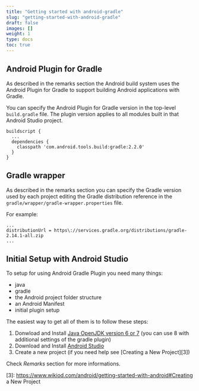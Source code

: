 ```yaml
---
title: "Getting started with android-gradle"
slug: "getting-started-with-android-gradle"
draft: false
images: []
weight: 1
type: docs
toc: true
---
```


## Android Plugin for Gradle
As described in the remarks section the Android build system uses the Android Plugin for Gradle to support building Android applications with Gradle.

You can specify the Android Plugin for Gradle version in the top-level `build.gradle` file. The plugin version applies to all modules built in that Android Studio project.

    buildscript {
      ...
      dependencies {
        classpath 'com.android.tools.build:gradle:2.2.0'
      }
    }

## Gradle wrapper
As described in the remarks section you can specify the Gradle version used by each project editing the Gradle distribution reference in the `gradle/wrapper/gradle-wrapper.properties` file. 

For example:

    ...
    distributionUrl = https\://services.gradle.org/distributions/gradle-2.14.1-all.zip
    ...

## Initial Setup with Android Studio
To setup for using Android Gradle Plugin you need many things:

 - java
 - gradle
 - the Android project folder structure
 - an Android Manifest
 - initial plugin setup

The easiest way to get all of them is to follow these steps:

 1. Donwload and Install [Java OpenJDK version 6 or 7][1] (you can use 8 with additional settings of the gradle plugin)
 2. Download and Install [Android Studio][2]
 3. Create a new project (if you need help see [Creating a New Project][3])

Check *Remarks* section for more informations.

  [1]: http://openjdk.java.net/install/
  [2]: https://developer.android.com/studio/index.html
  [3]: https://www.wikiod.com/android/getting-started-with-android#Creating a New Project


